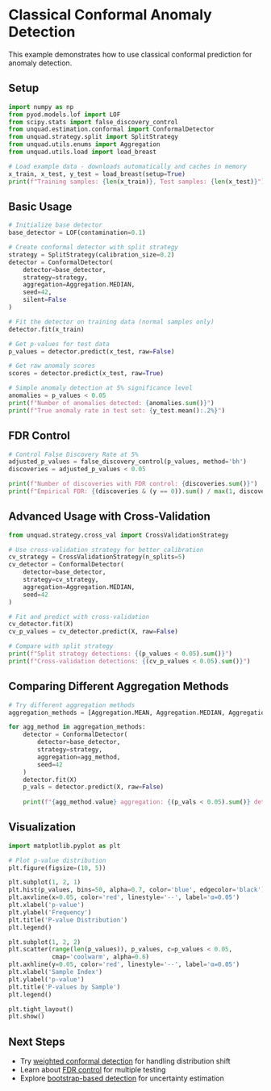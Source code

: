 # Classical Conformal Anomaly Detection

This example demonstrates how to use classical conformal prediction for anomaly detection.

## Setup

```python
import numpy as np
from pyod.models.lof import LOF
from scipy.stats import false_discovery_control
from unquad.estimation.conformal import ConformalDetector
from unquad.strategy.split import SplitStrategy
from unquad.utils.enums import Aggregation
from unquad.utils.load import load_breast

# Load example data - downloads automatically and caches in memory
x_train, x_test, y_test = load_breast(setup=True)
print(f"Training samples: {len(x_train)}, Test samples: {len(x_test)}")
```

## Basic Usage

```python
# Initialize base detector
base_detector = LOF(contamination=0.1)

# Create conformal detector with split strategy
strategy = SplitStrategy(calibration_size=0.2)
detector = ConformalDetector(
    detector=base_detector,
    strategy=strategy,
    aggregation=Aggregation.MEDIAN,
    seed=42,
    silent=False
)

# Fit the detector on training data (normal samples only)
detector.fit(x_train)

# Get p-values for test data
p_values = detector.predict(x_test, raw=False)

# Get raw anomaly scores
scores = detector.predict(x_test, raw=True)

# Simple anomaly detection at 5% significance level
anomalies = p_values < 0.05
print(f"Number of anomalies detected: {anomalies.sum()}")
print(f"True anomaly rate in test set: {y_test.mean():.2%}")
```

## FDR Control

```python
# Control False Discovery Rate at 5%
adjusted_p_values = false_discovery_control(p_values, method='bh')
discoveries = adjusted_p_values < 0.05

print(f"Number of discoveries with FDR control: {discoveries.sum()}")
print(f"Empirical FDR: {(discoveries & (y == 0)).sum() / max(1, discoveries.sum()):.3f}")
```

## Advanced Usage with Cross-Validation

```python
from unquad.strategy.cross_val import CrossValidationStrategy

# Use cross-validation strategy for better calibration
cv_strategy = CrossValidationStrategy(n_splits=5)
cv_detector = ConformalDetector(
    detector=base_detector,
    strategy=cv_strategy,
    aggregation=Aggregation.MEDIAN,
    seed=42
)

# Fit and predict with cross-validation
cv_detector.fit(X)
cv_p_values = cv_detector.predict(X, raw=False)

# Compare with split strategy
print(f"Split strategy detections: {(p_values < 0.05).sum()}")
print(f"Cross-validation detections: {(cv_p_values < 0.05).sum()}")
```

## Comparing Different Aggregation Methods

```python
# Try different aggregation methods
aggregation_methods = [Aggregation.MEAN, Aggregation.MEDIAN, Aggregation.MAX]

for agg_method in aggregation_methods:
    detector = ConformalDetector(
        detector=base_detector,
        strategy=strategy,
        aggregation=agg_method,
        seed=42
    )
    detector.fit(X)
    p_vals = detector.predict(X, raw=False)
    
    print(f"{agg_method.value} aggregation: {(p_vals < 0.05).sum()} detections")
```

## Visualization

```python
import matplotlib.pyplot as plt

# Plot p-value distribution
plt.figure(figsize=(10, 5))

plt.subplot(1, 2, 1)
plt.hist(p_values, bins=50, alpha=0.7, color='blue', edgecolor='black')
plt.axvline(x=0.05, color='red', linestyle='--', label='α=0.05')
plt.xlabel('p-value')
plt.ylabel('Frequency')
plt.title('P-value Distribution')
plt.legend()

plt.subplot(1, 2, 2)
plt.scatter(range(len(p_values)), p_values, c=p_values < 0.05, 
            cmap='coolwarm', alpha=0.6)
plt.axhline(y=0.05, color='red', linestyle='--', label='α=0.05')
plt.xlabel('Sample Index')
plt.ylabel('p-value')
plt.title('P-values by Sample')
plt.legend()

plt.tight_layout()
plt.show()
```

## Next Steps

- Try [weighted conformal detection](weighted_conformal.md) for handling distribution shift
- Learn about [FDR control](fdr_control.md) for multiple testing
- Explore [bootstrap-based detection](bootstrap_conformal.md) for uncertainty estimation